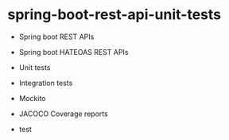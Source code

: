 # spring-boot-rest-api-unit-tests

- Spring boot REST APIs
- Spring boot HATEOAS REST APIs
- Unit tests
- Integration tests
- Mockito
- JACOCO Coverage reports

- test

